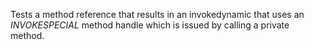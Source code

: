 [//]: # (MAIN: id.Class)
Tests a method reference that results in an invokedynamic that uses an *INVOKESPECIAL* method handle which
is issued by calling a private method.
